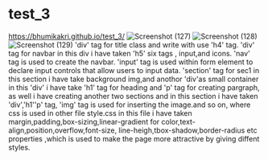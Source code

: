# test_3
https://bhumikakri.github.io/test_3/
![Screenshot (127)](https://github.com/Bhumikakri/test_3/assets/128302166/083e9950-0c67-4569-9f76-b5217e18e7cb)
![Screenshot (128)](https://github.com/Bhumikakri/test_3/assets/128302166/886a2b57-7fa9-413e-bcba-70be9dfac7f7)
![Screenshot (129)](https://github.com/Bhumikakri/test_3/assets/128302166/b38f9823-ace5-4272-9c5d-e28ebb6b7a6c)
'div' tag for title class and write with use 'h4' tag.
'div' tag for navbar in this div i have taken 'h5' six tags , input,and icons.
'nav' tag is used to create the navbar.
'input' tag is used within  form element to declare input controls that allow users to input data. 
'section' tag for sec1 in this section i have take background img,and anothor 'div'as small container in this 'div' i have take 'h1' tag for heading and 'p' tag
for creating pargraph,
as well i have creating another two sections and in this section i have taken 'div','h1''p' tag,
'img' tag is used for inserting the image.and so on,
where css is used in other file style.css in this file i have taken margin,padding,box-sizing,linear-gradient for color,text-align,position,overflow,font-size,
line-heigh,tbox-shadow,border-radius etc properties ,which is used to make the page more attractive by giving diffent styles.

